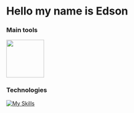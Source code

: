 
# Hello my name is Edson

### Main tools
<img heigh=100 width=100 src="https://discordjs.guide/meta-image.png"/>

###  Technologies
[![My Skills](https://skillicons.dev/icons?i=js,vscode,ts,html,css,yarn,npm)](https://skillicons.dev)
